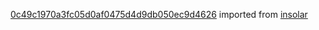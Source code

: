 [0c49c1970a3fc05d0af0475d4d9db050ec9d4626](https://github.com/insolar/insolar/commit/0c49c1970a3fc05d0af0475d4d9db050ec9d4626) imported from [insolar](https://github.com/insolar/insolar)
